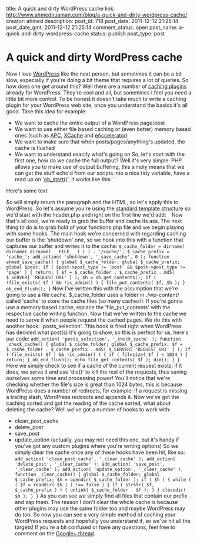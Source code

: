 title: A quick and dirty WordPress cache
link: http://www.ahmednuaman.com/blog/a-quick-and-dirty-wordpress-cache/
creator: ahmed
description: 
post_id: 718
post_date: 2011-12-12 21:25:14
post_date_gmt: 2011-12-12 21:25:14
comment_status: open
post_name: a-quick-and-dirty-wordpress-cache
status: publish
post_type: post

# A quick and dirty WordPress cache

Now I love [WordPress](http://wordpress.org/) like the next person, but sometimes it can be a bit slow, especially if you're doing a bit theme that requires a lot of queries. So how does one get around this? Well there are a number of [caching plugins](http://www.google.co.uk/search?sourceid=chrome&ie=UTF-8&q=wordpress+caching) already for WordPress. They're cool and all, but sometimes I feel you need a little bit more control. To be honest it doesn't take much to write a caching plugin for your WordPress web site, once you understand the basics it's all good. Take this idea for example: 

  * We want to cache the entire output of a WordPress page/post
  * We want to use either file based caching or (even better) memory based ones (such as [APC](http://php.net/manual/en/book.apc.php), [XCache](http://xcache.lighttpd.net/) and [eAccelerator](http://sourceforge.net/projects/eaccelerator/))
  * We want to make sure that when posts/pages/anything's updated, the cache is flushed
  * We want to understand exactly what's going on
So, let's start with the first one, how do we cache the full output? Well it's very simple: PHP allows you to make use of output buffering, this simply means that we can get the stuff echo'd from our scripts into a nice tidy variable, have a read up on '[ob_start()](http://php.net/manual/en/function.ob-start.php)', it works like this: `

Here's some text 

$o will simply return the paragraph and the HTML, so let's apply this to WordPress. So let's assume you're using the [standard template structure](http://codex.wordpress.org/Template_Hierarchy) so we'd start with the header.php and right on the first line we'd add: ` ` Now that's all cool, we're ready to grab the buffer and cache its ass. The next thing to do is to grab hold of your functions.php file and we begin playing with some hooks. The main hook we're concerned with regarding caching our buffer is the 'shutdown' one, so we hook into this with a function that captures our buffer and writes it to the cache: ` $_cache_folder = dirname( dirname( dirname( __FILE__ ) ) ) . '/cache/'; $_cache_prefix = 'cache_'; add_action( 'shutdown', '_save_cache', 0 ); function ahmed_save_cache() { global $_cache_folder; global $_cache_prefix; global $post; if ( $post->post_type != 'post' && $post->post_type != 'page' ) { return; } $f = $_cache_folder . $_cache_prefix . md5( $_SERVER[ 'REQUEST_URI' ] ); $h = ob_get_contents(); if ( !file_exists( $f ) && !is_admin() ) { file_put_contents( $f, $h ); } ob_end_flush(); } ` Now I've written this with the assumption that we're going to use a file cache. $_cache_folder uses a folder in ./wp-content/ called 'cache' to store the cache files (so many caches!). If you're gonna use a memory based cache, replace the 'file_put_contents' with the respective cache writing function. Now that we've written to the cache we need to serve it when people request the cached pages. We do this with another hook: 'posts_selection'. This hook is fired right when WordPress has decided what post(s) it's going to show, so this is perfect for us, here's our code: ` add_action( 'posts_selection', '_check_cache' ); function _check_cache() { global $_cache_folder; global $_cache_prefix; $f = $_cache_folder . $_cache_prefix . md5( $_SERVER[ 'REQUEST_URI' ] ); if ( file_exists( $f ) && !is_admin() ) { if ( filesize( $f ) < 1024 ) { return; } ob_end_flush(); echo file_get_contents( $f ); die(); } } ` Here we simply check to see if a cache of the current request exists; if it does, we serve it and use 'die()' to kill the rest of the requests, thus saving ourselves some time and processing power! You'll notice that we're checking whether the file's size is great than 1024 bytes, this is because WordPress does a number of redirects, for example: if a request is missing a trailing slash, WordPress redirects and appends it. Now we've got the caching sorted and got the reading of the cache sorted, what about deleting the cache? Well we've got a number of hooks to work with: 

  * clean_post_cache
  * delete_post
  * save_post
  * update_option (actually, you may not need this one, but it's handy if you've got any custom plugins where you're writing options)
So we simply clear the cache once any of these hooks have been hit, like so: ` add_action( 'clean_post_cache', '_clear_cache' ); add_action( 'delete_post', '_clear_cache' ); add_action( 'save_post', '_clear_cache' ); add_action( 'update_option', '_clear_cache' ); function _clear_cache() { global $_cache_folder; global $_cache_prefix; $h = opendir( $_cache_folder ); if ( $h ) { while ( ( $f = readdir( $h ) ) !== false ) { if ( strstr( $f, $_cache_prefix ) ) { unlink( $_cache_folder . $f ); } } closedir( $h ); } } ` As you can see we simply find all files that contain our prefix and zap them. The reason I don't clear the whole cache is because other plugins may use the same folder too and maybe WordPress may do too. So now you can see a very simple method of caching your WordPress requests and hopefully you understand it, so we've hit all the targets! If you're a bit confused or have any questions, feel free to comment on the [Google+ thread](https://plus.google.com/109868412062207779835/posts/RaEiGH1f8RY).
